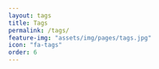 ```yaml
---
layout: tags
title: Tags
permalink: /tags/
feature-img: "assets/img/pages/tags.jpg"
icon: "fa-tags"
order: 6
---
```


